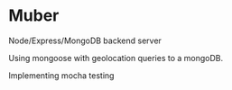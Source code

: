 # Muber 

Node/Express/MongoDB backend server

Using mongoose with geolocation queries to a mongoDB.

Implementing mocha testing
